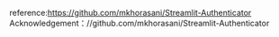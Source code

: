 reference:https://github.com/mkhorasani/Streamlit-Authenticator
Acknowledgement：//github.com/mkhorasani/Streamlit-Authenticator

